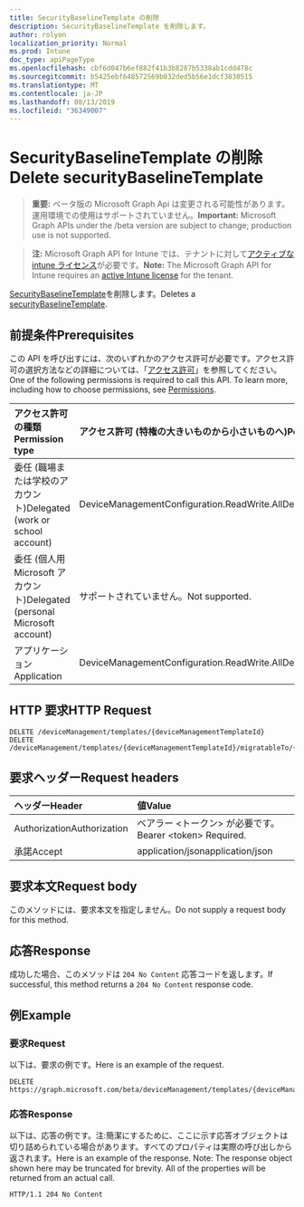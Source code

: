```yaml
---
title: SecurityBaselineTemplate の削除
description: SecurityBaselineTemplate を削除します。
author: rolyon
localization_priority: Normal
ms.prod: Intune
doc_type: apiPageType
ms.openlocfilehash: cbf6d047b6ef882f41b3b8287b5338ab1cdd478c
ms.sourcegitcommit: b5425ebf648572569b032ded5b56e1dcf3830515
ms.translationtype: MT
ms.contentlocale: ja-JP
ms.lasthandoff: 08/13/2019
ms.locfileid: "36349007"
---
```

# <a name="delete-securitybaselinetemplate"></a><span data-ttu-id="b0c01-103">SecurityBaselineTemplate の削除</span><span class="sxs-lookup"><span data-stu-id="b0c01-103">Delete securityBaselineTemplate</span></span>

> <span data-ttu-id="b0c01-104">**重要:** ベータ版の Microsoft Graph Api は変更される可能性があります。運用環境での使用はサポートされていません。</span><span class="sxs-lookup"><span data-stu-id="b0c01-104">**Important:** Microsoft Graph APIs under the /beta version are subject to change; production use is not supported.</span></span>

> <span data-ttu-id="b0c01-105">**注:** Microsoft Graph API for Intune では、テナントに対して[アクティブな intune ライセンス](https://go.microsoft.com/fwlink/?linkid=839381)が必要です。</span><span class="sxs-lookup"><span data-stu-id="b0c01-105">**Note:** The Microsoft Graph API for Intune requires an [active Intune license](https://go.microsoft.com/fwlink/?linkid=839381) for the tenant.</span></span>

<span data-ttu-id="b0c01-106">[SecurityBaselineTemplate](../resources/intune-deviceintent-securitybaselinetemplate.md)を削除します。</span><span class="sxs-lookup"><span data-stu-id="b0c01-106">Deletes a [securityBaselineTemplate](../resources/intune-deviceintent-securitybaselinetemplate.md).</span></span>

## <a name="prerequisites"></a><span data-ttu-id="b0c01-107">前提条件</span><span class="sxs-lookup"><span data-stu-id="b0c01-107">Prerequisites</span></span>
<span data-ttu-id="b0c01-p101">この API を呼び出すには、次のいずれかのアクセス許可が必要です。アクセス許可の選択方法などの詳細については、「[アクセス許可](/graph/permissions-reference)」を参照してください。</span><span class="sxs-lookup"><span data-stu-id="b0c01-p101">One of the following permissions is required to call this API. To learn more, including how to choose permissions, see [Permissions](/graph/permissions-reference).</span></span>

|<span data-ttu-id="b0c01-110">アクセス許可の種類</span><span class="sxs-lookup"><span data-stu-id="b0c01-110">Permission type</span></span>|<span data-ttu-id="b0c01-111">アクセス許可 (特権の大きいものから小さいものへ)</span><span class="sxs-lookup"><span data-stu-id="b0c01-111">Permissions (from most to least privileged)</span></span>|
|:---|:---|
|<span data-ttu-id="b0c01-112">委任 (職場または学校のアカウント)</span><span class="sxs-lookup"><span data-stu-id="b0c01-112">Delegated (work or school account)</span></span>|<span data-ttu-id="b0c01-113">DeviceManagementConfiguration.ReadWrite.All</span><span class="sxs-lookup"><span data-stu-id="b0c01-113">DeviceManagementConfiguration.ReadWrite.All</span></span>|
|<span data-ttu-id="b0c01-114">委任 (個人用 Microsoft アカウント)</span><span class="sxs-lookup"><span data-stu-id="b0c01-114">Delegated (personal Microsoft account)</span></span>|<span data-ttu-id="b0c01-115">サポートされていません。</span><span class="sxs-lookup"><span data-stu-id="b0c01-115">Not supported.</span></span>|
|<span data-ttu-id="b0c01-116">アプリケーション</span><span class="sxs-lookup"><span data-stu-id="b0c01-116">Application</span></span>|<span data-ttu-id="b0c01-117">DeviceManagementConfiguration.ReadWrite.All</span><span class="sxs-lookup"><span data-stu-id="b0c01-117">DeviceManagementConfiguration.ReadWrite.All</span></span>|

## <a name="http-request"></a><span data-ttu-id="b0c01-118">HTTP 要求</span><span class="sxs-lookup"><span data-stu-id="b0c01-118">HTTP Request</span></span>
<!-- {
  "blockType": "ignored"
}
-->
``` http
DELETE /deviceManagement/templates/{deviceManagementTemplateId}
DELETE /deviceManagement/templates/{deviceManagementTemplateId}/migratableTo/{deviceManagementTemplateId}
```

## <a name="request-headers"></a><span data-ttu-id="b0c01-119">要求ヘッダー</span><span class="sxs-lookup"><span data-stu-id="b0c01-119">Request headers</span></span>
|<span data-ttu-id="b0c01-120">ヘッダー</span><span class="sxs-lookup"><span data-stu-id="b0c01-120">Header</span></span>|<span data-ttu-id="b0c01-121">値</span><span class="sxs-lookup"><span data-stu-id="b0c01-121">Value</span></span>|
|:---|:---|
|<span data-ttu-id="b0c01-122">Authorization</span><span class="sxs-lookup"><span data-stu-id="b0c01-122">Authorization</span></span>|<span data-ttu-id="b0c01-123">ベアラー &lt;トークン&gt; が必要です。</span><span class="sxs-lookup"><span data-stu-id="b0c01-123">Bearer &lt;token&gt; Required.</span></span>|
|<span data-ttu-id="b0c01-124">承諾</span><span class="sxs-lookup"><span data-stu-id="b0c01-124">Accept</span></span>|<span data-ttu-id="b0c01-125">application/json</span><span class="sxs-lookup"><span data-stu-id="b0c01-125">application/json</span></span>|

## <a name="request-body"></a><span data-ttu-id="b0c01-126">要求本文</span><span class="sxs-lookup"><span data-stu-id="b0c01-126">Request body</span></span>
<span data-ttu-id="b0c01-127">このメソッドには、要求本文を指定しません。</span><span class="sxs-lookup"><span data-stu-id="b0c01-127">Do not supply a request body for this method.</span></span>

## <a name="response"></a><span data-ttu-id="b0c01-128">応答</span><span class="sxs-lookup"><span data-stu-id="b0c01-128">Response</span></span>
<span data-ttu-id="b0c01-129">成功した場合、このメソッドは `204 No Content` 応答コードを返します。</span><span class="sxs-lookup"><span data-stu-id="b0c01-129">If successful, this method returns a `204 No Content` response code.</span></span>

## <a name="example"></a><span data-ttu-id="b0c01-130">例</span><span class="sxs-lookup"><span data-stu-id="b0c01-130">Example</span></span>

### <a name="request"></a><span data-ttu-id="b0c01-131">要求</span><span class="sxs-lookup"><span data-stu-id="b0c01-131">Request</span></span>
<span data-ttu-id="b0c01-132">以下は、要求の例です。</span><span class="sxs-lookup"><span data-stu-id="b0c01-132">Here is an example of the request.</span></span>
``` http
DELETE https://graph.microsoft.com/beta/deviceManagement/templates/{deviceManagementTemplateId}
```

### <a name="response"></a><span data-ttu-id="b0c01-133">応答</span><span class="sxs-lookup"><span data-stu-id="b0c01-133">Response</span></span>
<span data-ttu-id="b0c01-p102">以下は、応答の例です。注:簡潔にするために、ここに示す応答オブジェクトは切り詰められている場合があります。すべてのプロパティは実際の呼び出しから返されます。</span><span class="sxs-lookup"><span data-stu-id="b0c01-p102">Here is an example of the response. Note: The response object shown here may be truncated for brevity. All of the properties will be returned from an actual call.</span></span>
``` http
HTTP/1.1 204 No Content
```






